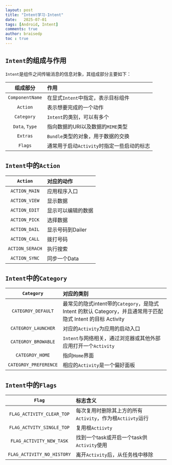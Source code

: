 ```yaml
---
layout: post
title: "Intent学习-Intent"
date:   2025-07-01
tags: [Android, Intent]
comments: true
author: braisedp
toc : true
---
```


<!-- more -->

## `Intent`的组成与作用

`Intent`是组件之间传输消息的信息对象，其组成部分主要如下：

|组成部分|作用|
|:-:|:-|
|`ComponentName`|在显式`Intent`中指定，表示目标组件|
|`Action`|表示想要完成的一个动作|
|`Category`|`Intent`的类别，可以有多个|
|`Data`, `Type`|指向数据的URI以及数据的`MIME`类型|
|`Extras`|`Bundle`类型的对象，用于数据的交换|
|`Flags`|通常用于启动`Activity`时指定一些启动的标志|

## `Intent`中的`Action`
|`Action`|对应的动作|
|:-:|:-|
|`ACTION_MAIN`|应用程序入口|
|`ACTION_VIEW`|显示数据|
|`ACTION_EDIT`|显示可以编辑的数据|
|`ACTION_PICK`|选择数据| 
|`ACTION_DAIL`|显示号码到Dailer|
|`ACTION_CALL`|拨打号码|
|`ACTION_SERACH`|执行搜索|
|`ACTION_SYNC`|同步一个Data|


## `Intent`中的`Category`
|`Category`|对应的类别|
|:-:|:-|
|`CATEGROY_DEFAULT`|最常见的隐式intent带的`Category`，是隐式 Intent 的默认 Category，并且通常用于匹配隐式 Intent 的目标 Activity|
|`CATEGROY_LAUNCHER`|对应的`Activity`为应用的启动入口|
|`CATEGROY_BROWABLE`|`Intent`与网络相关，通过浏览器或其他外部应用打开一个`Activity`|
|`CATEGROY_HOME`|指向`Home`界面|
|`CATEGROY_PREFERENCE`|相应的`Activity`是一个偏好面板|

## `Intent`中的`Flags`

|`Flag`|标志含义|
|:-:|:-|
|`FLAG_ACTIVITY_CLEAR_TOP`|每次复用时删除其上方的所有`Activity`，作为根`Actiivty`运行|
|`FLAG_ACTVITY_SINGLE_TOP`|复用根`Actiivty`|
|`FLAG_ACTIVITY_NEW_TASK`|找到一个task或开启一个task供`Activity`使用|
|`FLAG_ACTIVITY_NO_HISTORY`|离开`Activity`后，从任务栈中移除|